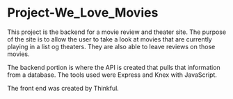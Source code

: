 # Project-We_Love_Movies

This project is the backend for a movie review and theater site.  The purpose of the site is to allow the user to take a look at movies that are currently playing in a list og theaters.  They are also able to leave reviews on those movies.

The backend portion is where the API is created that pulls that information from a database.
The tools used were Express and Knex with JavaScript.

The front end was created by Thinkful.

